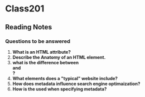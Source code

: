 # Class201 

## Reading Notes

### Questions to be answered
1. **What is an HTML attribute?**
2. **Describe the Anatomy of an HTML element.**
3. **what is the difference between <article> and <section>?**
4. **What elements does a "typical" website include?**
5. **How does metadata influence search engine optimaization?**
6. **How is the <meta> used when specifying metadata?**

